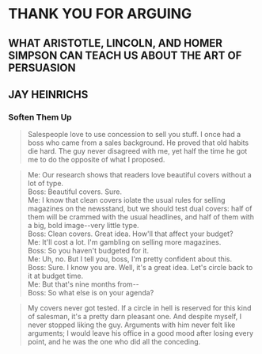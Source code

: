 # THANK YOU FOR ARGUING
## WHAT ARISTOTLE, LINCOLN, AND HOMER SIMPSON CAN TEACH US ABOUT THE ART OF PERSUASION
## JAY HEINRICHS

### Soften Them Up

> Salespeople love to use concession to sell you stuff. I once had a boss who came from a sales background. He proved  that old habits die hard. The guy never disagreed with me, yet half the time he got me to do the opposite of what I proposed.

> Me: Our research shows that readers love beautiful covers without a lot of type.  
Boss: Beautiful covers. Sure.  
Me: I know that clean covers iolate the usual rules for selling magazines on the newsstand, but we should test dual covers: half of them will be crammed with the usual headlines, and half of them with a big, bold image--very little type.  
Boss: Clean covers. Great idea. How'll that affect your budget?  
Me: It'll cost a lot. I'm gambling on selling more magazines.  
Boss: So you haven't budgeted for it.  
Me: Uh, no. But I tell you, boss, I'm pretty confident about this.  
Boss: Sure. I know you are. Well, it's a great idea. Let's circle back to it at budget time.  
Me: But that's nine months from--  
Boss: So what else is on your agenda?  

> My covers never got tested. If a circle in hell is reserved for this kind of salesman, it's a pretty darn pleasant one. And despite myself, I never stopped liking the guy. Arguments with him never felt like arguments; I would leave his office in a good mood after losing every point, and he was the one who did all the conceding.
